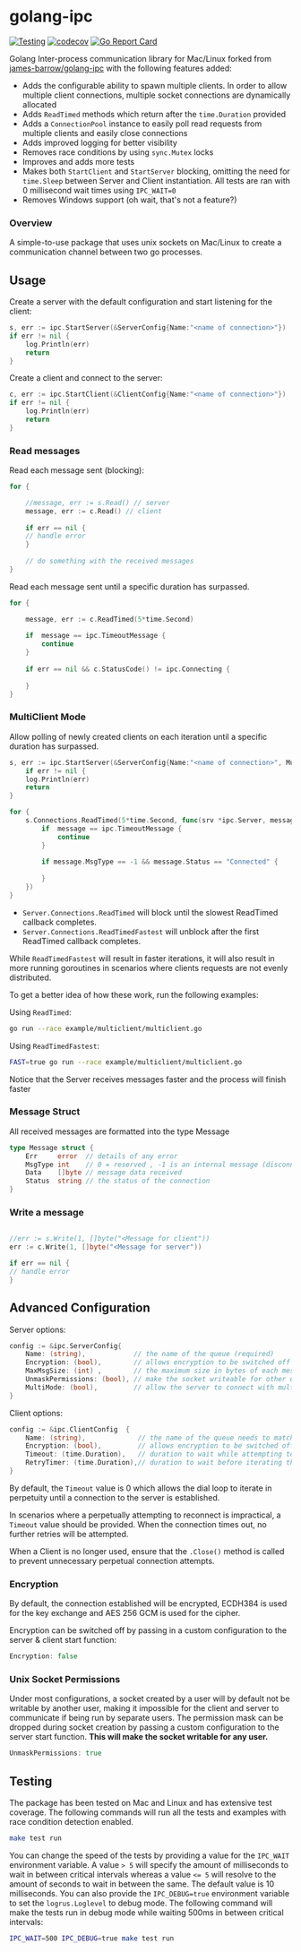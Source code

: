 # golang-ipc

[![Testing](https://github.com/joe-at-startupmedia/golang-ipc/actions/workflows/testing.yml/badge.svg)](https://github.com/joe-at-startupmedia/golang-ipc/actions/workflows/testing.yml)
[![codecov](https://codecov.io/gh/joe-at-startupmedia/golang-ipc/graph/badge.svg?token=0G9FP0QN5S)](https://codecov.io/gh/joe-at-startupmedia/golang-ipc)
[![Go Report Card](https://goreportcard.com/badge/github.com/joe-at-startupmedia/golang-ipc)](https://goreportcard.com/report/github.com/joe-at-startupmedia/golang-ipc)

Golang Inter-process communication library for Mac/Linux forked from [james-barrow/golang-ipc](https://github.com/james-barrow/golang-ipc) with the following features added:
* Adds the configurable ability to spawn multiple clients. In order to allow multiple client connections, multiple socket connections are dynamically allocated
* Adds `ReadTimed` methods which return after the `time.Duration` provided
* Adds a `ConnectionPool` instance to easily poll read requests from multiple clients and easily close connections
* Adds improved logging for better visibility
* Removes race conditions by using `sync.Mutex` locks
* Improves and adds more tests
* Makes both `StartClient` and `StartServer` blocking, omitting the need for `time.Sleep` between Server and Client instantiation. All tests are ran with 0 millisecond wait times using `IPC_WAIT=0`
* Removes Windows support (oh wait, that's not a feature?)


### Overview
 
A simple-to-use package that uses unix sockets on Mac/Linux to create a communication channel between two go processes.


## Usage

Create a server with the default configuration and start listening for the client:

```go
s, err := ipc.StartServer(&ServerConfig{Name:"<name of connection>"})
if err != nil {
	log.Println(err)
	return
}
```
Create a client and connect to the server:

```go
c, err := ipc.StartClient(&ClientConfig{Name:"<name of connection>"})
if err != nil {
	log.Println(err)
	return
}
```

### Read messages 

Read each message sent (blocking):

```go
for {

	//message, err := s.Read() // server
	message, err := c.Read() // client
	
	if err == nil {
	// handle error
	}
	
	// do something with the received messages
}
```

Read each message sent until a specific duration has surpassed. 

```go
for {

	message, err := c.ReadTimed(5*time.Second)
	
	if  message == ipc.TimeoutMessage {
		continue
    }   
	
	if err == nil && c.StatusCode() != ipc.Connecting {
	
	} 
}
```

### MultiClient Mode

Allow polling of newly created clients on each iteration until a specific duration has surpassed. 

```go
s, err := ipc.StartServer(&ServerConfig{Name:"<name of connection>", MultiClient: true})
    if err != nil {
    log.Println(err)
    return
}

for {
    s.Connections.ReadTimed(5*time.Second, func(srv *ipc.Server, message *ipc.Message, err error) {
        if  message == ipc.TimeoutMessage {
            continue
        }
        
        if message.MsgType == -1 && message.Status == "Connected" {
        
        }
    })
}
```

* `Server.Connections.ReadTimed` will block until the slowest ReadTimed callback completes. 
* `Server.Connections.ReadTimedFastest` will unblock after the first ReadTimed callback completes.

While `ReadTimedFastest` will result in faster iterations, it will also result in more running goroutines in scenarios where clients requests are not evenly distributed. 

To get a better idea of how these work, run the following examples: 

Using `ReadTimed`:
```bash
go run --race example/multiclient/multiclient.go
```

Using `ReadTimedFastest`: 
```bash
FAST=true go run --race example/multiclient/multiclient.go
```

Notice that the Server receives messages faster and the process will finish faster

### Message Struct

All received messages are formatted into the type Message

```go
type Message struct {
	Err     error  // details of any error
	MsgType int    // 0 = reserved , -1 is an internal message (disconnection or error etc), all messages recieved will be > 0
	Data    []byte // message data received
	Status  string // the status of the connection
}
```

### Write a message


```go

//err := s.Write(1, []byte("<Message for client"))
err := c.Write(1, []byte("<Message for server"))

if err == nil {
// handle error
}
```

 ## Advanced Configuration

Server options:

```go
config := &ipc.ServerConfig{
	Name: (string),            // the name of the queue (required)
	Encryption: (bool),        // allows encryption to be switched off (bool - default is true)
	MaxMsgSize: (int) ,        // the maximum size in bytes of each message ( default is 3145728 / 3Mb)
	UnmaskPermissions: (bool), // make the socket writeable for other users (default is false)
	MultiMode: (bool),         // allow the server to connect with multiple clients
}
```

Client options:

```go
config := &ipc.ClientConfig  {
	Name: (string),             // the name of the queue needs to match the name of the ServerConfig (required)
	Encryption: (bool),         // allows encryption to be switched off (bool - default is true)
	Timeout: (time.Duration),   // duration to wait while attempting to connect to the server (default is 0 no timeout)
	RetryTimer: (time.Duration),// duration to wait before iterating the dial loop or reconnecting (default is 1 second)
}
```

By default, the `Timeout` value is 0 which allows the dial loop to iterate in perpetuity until a connection to the server is established. 

In scenarios where a perpetually attempting to reconnect is impractical, a `Timeout` value should be provided. When the connection times out, no further retries will be attempted. 

When a Client is no longer used, ensure that the `.Close()` method is called to prevent unnecessary perpetual connection attempts.

 ### Encryption

 By default, the connection established will be encrypted, ECDH384 is used for the key exchange and AES 256 GCM is used for the cipher.

 Encryption can be switched off by passing in a custom configuration to the server & client start function:

```go
Encryption: false
```

 ### Unix Socket Permissions

Under most configurations, a socket created by a user will by default not be writable by another user, making it impossible for the client and server to communicate if being run by separate users. The permission mask can be dropped during socket creation by passing a custom configuration to the server start function.  **This will make the socket writable for any user.**

```go
UnmaskPermissions: true	
```
 
## Testing

The package has been tested on Mac and Linux and has extensive test coverage. The following commands will run all the tests and examples with race condition detection enabled.

```bash
make test run
```

You can change the speed of the tests by providing a value for the `IPC_WAIT` environment variable. A value `> 5` will specify the amount of milliseconds to wait in between critical intervals whereas a value `<= 5` will resolve to the amount of seconds to wait in between the same. The default value is 10 milliseconds. You can also provide the `IPC_DEBUG=true` environment variable to set the `logrus.Loglevel` to debug mode. The following command will make the tests run in debug mode while waiting 500ms in between critical intervals:

```bash
IPC_WAIT=500 IPC_DEBUG=true make test run
```
